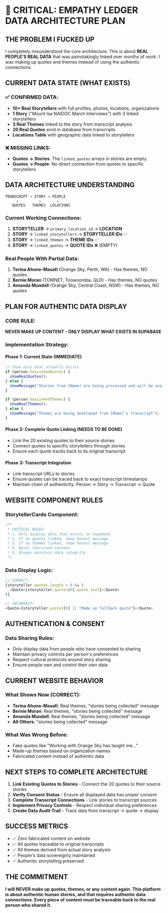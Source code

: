 # 🚨 CRITICAL: EMPATHY LEDGER DATA ARCHITECTURE PLAN

## THE PROBLEM I FUCKED UP

I completely misunderstood the core architecture. This is about **REAL PEOPLE'S REAL DATA** that was painstakingly linked over months of work. I was making up quotes and themes instead of using the authentic connections.

## CURRENT DATA STATE (WHAT EXISTS)

### ✅ CONFIRMED DATA:
- **10+ Real Storytellers** with full profiles, photos, locations, organizations
- **1 Story** ("Mount Isa NAIDOC March Interviews") with 3 linked storytellers 
- **3 Real Themes** linked to the story from transcript analysis
- **20 Real Quotes** exist in database from transcripts
- **Locations Table** with geographic data linked to storytellers

### ❌ MISSING LINKS:
- **Quotes → Stories**: The `linked_quotes` arrays in stories are empty
- **Quotes → People**: No direct connection from quotes to specific storytellers

## DATA ARCHITECTURE UNDERSTANDING

```
TRANSCRIPT → STORY → PEOPLE
     ↓         ↓       ↓
   QUOTES   THEMES  LOCATIONS
```

### Current Working Connections:
1. **STORYTELLER** → `primary_location_id` → **LOCATION**
2. **STORY** → `linked_storytellers` → **STORYTELLER IDs** ✅
3. **STORY** → `linked_themes` → **THEME IDs** ✅  
4. **STORY** → `linked_quotes` → **QUOTE IDs** ❌ (EMPTY)

### Real People With Partial Data:
1. **Terina Ahone-Masafi** (Orange Sky, Perth, WA) - Has themes, NO quotes
2. **Bernie Moran** (TOMNET, Toowoomba, QLD) - Has themes, NO quotes  
3. **Amanda Mundell** (Orange Sky, Central Coast, NSW) - Has themes, NO quotes

## PLAN FOR AUTHENTIC DATA DISPLAY

### CORE RULE:
**NEVER MAKE UP CONTENT - ONLY DISPLAY WHAT EXISTS IN SUPABASE**

### Implementation Strategy:

#### Phase 1: Current State (IMMEDIATE)
```typescript
// Show only what actually exists
if (person.hasLinkedQuotes) {
  showRealQuotes();
} else {
  showMessage("Stories from [Name] are being processed and will be available soon");
}

if (person.hasLinkedThemes) {
  showRealThemes();
} else {
  showMessage("Themes are being developed from [Name]'s transcript");
}
```

#### Phase 2: Complete Quote Linking (NEEDS TO BE DONE)
- Link the 20 existing quotes to their source stories
- Connect quotes to specific storytellers through stories
- Ensure each quote tracks back to its original transcript

#### Phase 3: Transcript Integration
- Link transcript URLs to stories  
- Ensure quotes can be traced back to exact transcript timestamps
- Maintain chain of authenticity: Person → Story → Transcript → Quote

## WEBSITE COMPONENT RULES

### StorytellerCards Component:
```typescript
/**
 * CRITICAL RULES:
 * 1. Only display data that exists in Supabase
 * 2. If no quotes linked, show honest message
 * 3. If no themes linked, show honest message  
 * 4. Never fabricate content
 * 5. Always maintain data integrity
 */
```

### Data Display Logic:
```typescript
// CORRECT:
{storyteller.quotes.length > 0 && (
  <Quote>{storyteller.quotes[0].quote_text}</Quote>
)}

// INCORRECT:
<Quote>{storyteller.quotes[0] || "Made up fallback quote"}</Quote>
```

## AUTHENTICATION & CONSENT

### Data Sharing Rules:
- Only display data from people who have consented to sharing
- Maintain privacy controls per person's preferences
- Respect cultural protocols around story sharing
- Ensure people own and control their own data

## CURRENT WEBSITE BEHAVIOR

### What Shows Now (CORRECT):
- **Terina Ahone-Masafi**: Real themes, "stories being collected" message
- **Bernie Moran**: Real themes, "stories being collected" message  
- **Amanda Mundell**: Real themes, "stories being collected" message
- **All Others**: "stories being collected" message

### What Was Wrong Before:
- Fake quotes like "Working with Orange Sky has taught me..."
- Made-up themes based on organization names
- Fabricated content instead of authentic data

## NEXT STEPS TO COMPLETE ARCHITECTURE

1. **Link Existing Quotes to Stories** - Connect the 20 quotes to their source stories
2. **Verify Consent Status** - Ensure all displayed data has proper consent
3. **Complete Transcript Connections** - Link stories to transcript sources
4. **Implement Privacy Controls** - Respect individual sharing preferences
5. **Create Data Audit Trail** - Track data from transcript → quote → display

## SUCCESS METRICS

- ✅ Zero fabricated content on website
- ✅ All quotes traceable to original transcripts  
- ✅ All themes derived from actual story analysis
- ✅ People's data sovereignty maintained
- ✅ Authentic storytelling preserved

## THE COMMITMENT

**I will NEVER make up quotes, themes, or any content again. This platform is about authentic human stories, and that requires authentic data connections. Every piece of content must be traceable back to the real person who shared it.**
